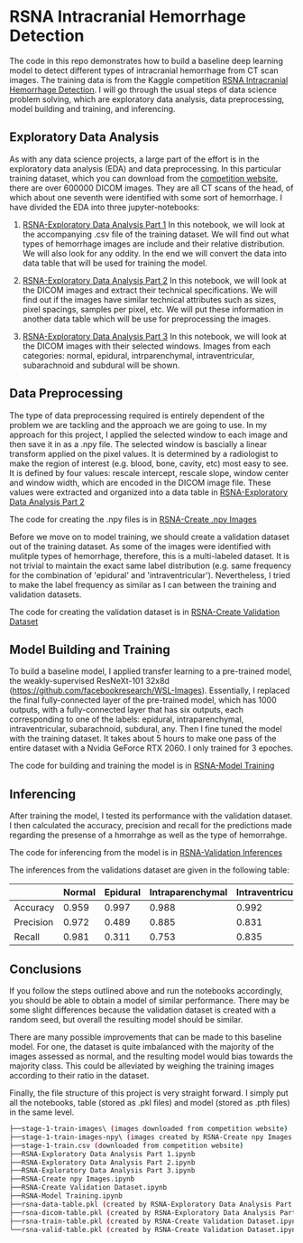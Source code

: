 # RSNA Intracranial Hemorrhage Detection

The code in this repo demonstrates how to build a baseline deep learning model to detect different types of intracranial hemorrhage from CT scan images. The training data is from the Kaggle competition [RSNA Intracranial Hemorrhage Detection](https://www.kaggle.com/c/rsna-intracranial-hemorrhage-detection/). I will go through the usual steps of data science problem solving, which are exploratory data analysis, data preprocessing, model building and training, and inferencing.

## Exploratory Data Analysis

As with any data science projects, a large part of the effort is in the exploratory data analysis (EDA) and data preprocessing. In this particular training dataset, which you can download from the [competition website](https://www.kaggle.com/c/rsna-intracranial-hemorrhage-detection/), there are over 600000 DICOM images. They are all CT scans of the head, of which about one seventh were identified with some sort of hemorrhage. I have divided the EDA into three jupyter-notebooks:

1. [RSNA-Exploratory Data Analysis Part 1](https://github.com/takmanman/RSNA-Intercranial-Hemorrhage-Detection/blob/master/RSNA-Exploratory%20Data%20Analysis%20Part%201.ipynb) In this notebook, we will look at the accompanying .csv file of the training dataset. We will find out what types of hemorrhage images are include and their relative distribution. We will also look for any oddity. In the end we will convert the data into data table that will be used for training the model.

2. [RSNA-Exploratory Data Analysis Part 2](https://github.com/takmanman/RSNA-Intercranial-Hemorrhage-Detection/blob/master/RSNA-Exploratory%20Data%20Analysis%20Part%202.ipynb) In this notebook, we will look at the DICOM images and extract their technical specifications. We will find out if the images have similar technical attributes such as sizes, pixel spacings, samples per pixel, etc. We will put these information in another data table which will be use for preprocessing the images.

3. [RSNA-Exploratory Data Analysis Part 3](https://github.com/takmanman/RSNA-Intercranial-Hemorrhage-Detection/blob/master/RSNA-Exploratory%20Data%20Analysis%20Part%203.ipynb) In this notebook, we will look at the DICOM images with their selected windows. Images from each categories: normal, epidural, intrparenchymal, intraventricular, subarachnoid and subdural will be shown.

## Data Preprocessing

The type of data preprocessing required is entirely dependent of the problem we are tackling and the approach we are going to use. In my approach for this project, I applied the selected window to each image and then save it in as a .npy file. The selected window is bascially a linear transform applied on the pixel values. It is determined by a radiologist to make the region of interest (e.g. blood, bone, cavity, etc) most easy to see. It is defined by four values: rescale intercept, rescale slope, window center and window width, which are encoded in the DICOM image file. These values were extracted and organized into a data table in [RSNA-Exploratory Data Analysis Part 2](https://github.com/takmanman/RSNA-Intercranial-Hemorrhage-Detection/blob/master/RSNA-Exploratory%20Data%20Analysis%20Part%202.ipynb)

The code for creating the .npy files is in [RSNA-Create .npy Images](https://github.com/takmanman/RSNA-Intracranial-Hemorrhage-Detection/blob/master/RSNA-Create%20npy%20Images.ipynb)

Before we move on to model training, we should create a validation dataset out of the training dataset. As some of the images were identified with mulitple types of hemorrhage, therefore, this is a multi-labeled dataset.  It is not trivial to maintain the exact same label distribution (e.g. same frequency for the combination of 'epidural' and 'intraventricular'). Nevertheless, I tried to make the label frequency as similar as I can between the training and validation datasets.

The code for creating the validation dataset is in [RSNA-Create Validation Dataset](https://github.com/takmanman/RSNA-Intracranial-Hemorrhage-Detection/blob/master/RSNA-Create%20Validation%20Dataset.ipynb)

## Model Building and Training

To build a baseline model, I applied transfer learning to a pre-trained model, the weakly-supervised ResNeXt-101 32x8d (https://github.com/facebookresearch/WSL-Images). Essentially, I replaced the final fully-connected layer of the pre-trained model, which has 1000 outputs, with a fully-connected layer that has six outputs, each corresponding to one of the labels: epidural, intraparenchymal, intraventricular, subarachnoid, subdural, any. Then I fine tuned the model with the training dataset. It takes about 5 hours to make one pass of the entire dataset with a Nvidia GeForce RTX 2060. I only trained for 3 epoches.

The code for building and training the model is in [RSNA-Model Training](https://github.com/takmanman/RSNA-Intracranial-Hemorrhage-Detection/blob/master/RSNA-Model%20Training.ipynb)

## Inferencing

After training the model, I tested its performance with the validation dataset. I then calculated the accuracy, precision and recall for the predictions made regarding the presense of a hmorrahge as well as the type of hemorrahge. 

The code for inferencing from the model is in [RSNA-Validation Inferences](https://github.com/takmanman/RSNA-Intracranial-Hemorrhage-Detection/blob/master/RSNA-Validation%20Inferences.ipynb)

The inferences from the validations dataset are given in the following table:

|          | Normal | Epidural | Intraparenchymal | Intraventricular | Subarachnoid | Subdural  | Any      |
| -------- | ------ |----------| ---------------- | ---------------- | ------------ | --------- | -------- | 
| Accuracy |0.959   |0.997     |0.988             |0.992             |0.980         |0.970      |0.959     |
| Precision|0.972   |0.489     |0.885             |0.831             |0.766         |0.739      |0.858     |
| Recall   |0.981   |0.311     |0.753             |0.835             |0.584         |0.693      |0.802     |

## Conclusions

If you follow the steps outlined above and run the notebooks accordingly, you should be able to obtain a model of similar performance. There may be some slight differences because the validation dataset is created with a random seed, but overall the resulting model should be similar.

There are many possible improvements that can be made to this baseline model. For one, the dataset is quite imbalanced with the majority of the images assessed as normal, and the resulting model would bias towards the majority class. This could be alleviated by weighing the training images according to their ratio in the dataset.

Finally, the file structure of this project is very straight forward. I simply put all the notebooks, table (stored as .pkl files) and model (stored as .pth files) in the same level.

```bash
├──stage-1-train-images\ (images downloaded from competition website)
├──stage-1-train-images-npy\ (images created by RSNA-Create npy Images.ipynb)
├──stage-1-train.csv (downloaded from competition website)
├──RSNA-Exploratory Data Analysis Part 1.ipynb
├──RSNA-Exploratory Data Analysis Part 2.ipynb
├──RSNA-Exploratory Data Analysis Part 3.ipynb 	
├──RSNA-Create npy Images.ipynb
├──RSNA-Create Validation Dataset.ipynb
├──RSNA-Model Training.ipynb
├──rsna-data-table.pkl (created by RSNA-Exploratory Data Analysis Part 1.ipynb)
├──rsna-dicom-table.pkl (created by RSNA-Exploratory Data Analysis Part 2.ipynb)
├──rsna-train-table.pkl (created by RSNA-Create Validation Dataset.ipynb)
└──rsna-valid-table.pkl (created by RSNA-Create Validation Dataset.ipynb)
```
